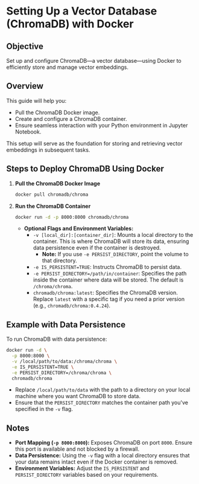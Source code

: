 # Setting Up a Vector Database (ChromaDB) with Docker

## Objective

Set up and configure ChromaDB—a vector database—using Docker to efficiently store and manage vector embeddings.

## Overview

This guide will help you:

- Pull the ChromaDB Docker image.
- Create and configure a ChromaDB container.
- Ensure seamless interaction with your Python environment in Jupyter Notebook.

This setup will serve as the foundation for storing and retrieving vector embeddings in subsequent tasks.

## Steps to Deploy ChromaDB Using Docker

1. **Pull the ChromaDB Docker Image**

   ```bash
   docker pull chromadb/chroma
   ```

2. **Run the ChromaDB Container**

   ```bash
   docker run -d -p 8000:8000 chromadb/chroma
   ```

   - **Optional Flags and Environment Variables:**
     - `-v [local_dir]:[container_dir]`: Mounts a local directory to the container. This is where ChromaDB will store its data, ensuring data persistence even if the container is destroyed.
       - **Note:** If you use `-e PERSIST_DIRECTORY`, point the volume to that directory.
     - `-e IS_PERSISTENT=TRUE`: Instructs ChromaDB to persist data.
     - `-e PERSIST_DIRECTORY=/path/in/container`: Specifies the path inside the container where data will be stored. The default is `/chroma/chroma`.
     - `chromadb/chroma:latest`: Specifies the ChromaDB version. Replace `latest` with a specific tag if you need a prior version (e.g., `chromadb/chroma:0.4.24`).

## Example with Data Persistence

To run ChromaDB with data persistence:

```bash
docker run -d \
  -p 8000:8000 \
  -v /local/path/to/data:/chroma/chroma \
  -e IS_PERSISTENT=TRUE \
  -e PERSIST_DIRECTORY=/chroma/chroma \
  chromadb/chroma
```

- Replace `/local/path/to/data` with the path to a directory on your local machine where you want ChromaDB to store data.
- Ensure that the `PERSIST_DIRECTORY` matches the container path you've specified in the `-v` flag.

## Notes

- **Port Mapping (`-p 8000:8000`):** Exposes ChromaDB on port `8000`. Ensure this port is available and not blocked by a firewall.
- **Data Persistence:** Using the `-v` flag with a local directory ensures that your data remains intact even if the Docker container is removed.
- **Environment Variables:** Adjust the `IS_PERSISTENT` and `PERSIST_DIRECTORY` variables based on your requirements.